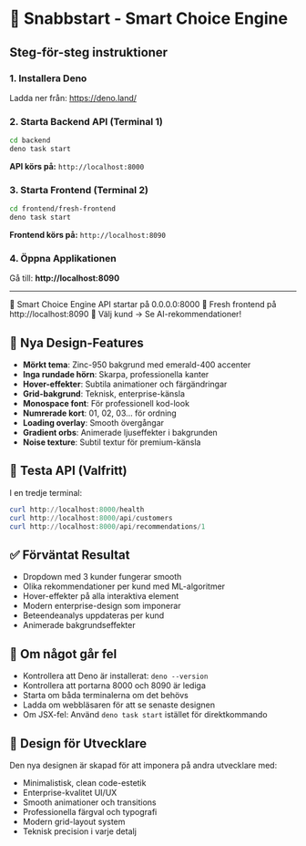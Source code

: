 # 🚀 Snabbstart - Smart Choice Engine

## Steg-för-steg instruktioner

### 1. Installera Deno
Ladda ner från: https://deno.land/

### 2. Starta Backend API (Terminal 1)
```bash
cd backend
deno task start
```

**API körs på:** `http://localhost:8000`

### 3. Starta Frontend (Terminal 2)  
```bash
cd frontend/fresh-frontend
deno task start
```

**Frontend körs på:** `http://localhost:8090`

### 4. Öppna Applikationen
Gå till: **http://localhost:8090**

---

🚀 Smart Choice Engine API startar på 0.0.0.0:8000
📱 Fresh frontend på http://localhost:8090
🎯 Välj kund → Se AI-rekommendationer!

## 🎨 Nya Design-Features
- **Mörkt tema**: Zinc-950 bakgrund med emerald-400 accenter
- **Inga rundade hörn**: Skarpa, professionella kanter
- **Hover-effekter**: Subtila animationer och färgändringar
- **Grid-bakgrund**: Teknisk, enterprise-känsla
- **Monospace font**: För professionell kod-look
- **Numrerade kort**: 01, 02, 03... för ordning
- **Loading overlay**: Smooth övergångar
- **Gradient orbs**: Animerade ljuseffekter i bakgrunden
- **Noise texture**: Subtil textur för premium-känsla

## 🧪 Testa API (Valfritt)
I en tredje terminal:
```powershell
curl http://localhost:8000/health
curl http://localhost:8000/api/customers
curl http://localhost:8000/api/recommendations/1
```

## ✅ Förväntat Resultat
- Dropdown med 3 kunder fungerar smooth
- Olika rekommendationer per kund med ML-algoritmer
- Hover-effekter på alla interaktiva element
- Modern enterprise-design som imponerar
- Beteendeanalys uppdateras per kund
- Animerade bakgrundseffekter

## 🐛 Om något går fel
- Kontrollera att Deno är installerat: `deno --version`
- Kontrollera att portarna 8000 och 8090 är lediga
- Starta om båda terminalerna om det behövs
- Ladda om webbläsaren för att se senaste designen
- Om JSX-fel: Använd `deno task start` istället för direktkommando

## 🎯 Design för Utvecklare
Den nya designen är skapad för att imponera på andra utvecklare med:
- Minimalistisk, clean code-estetik
- Enterprise-kvalitet UI/UX
- Smooth animationer och transitions
- Professionella färgval och typografi
- Modern grid-layout system
- Teknisk precision i varje detalj 